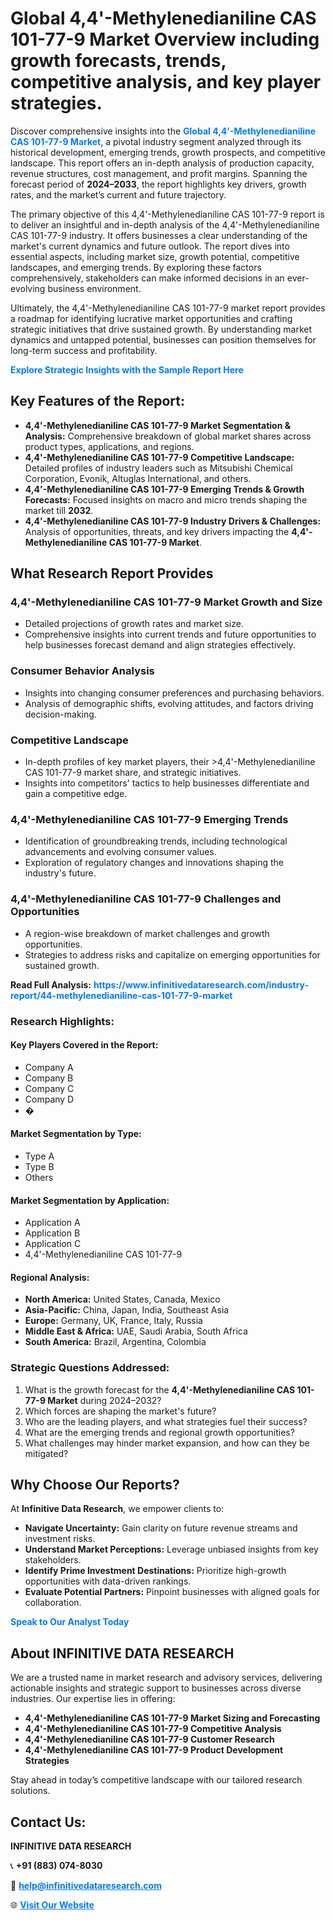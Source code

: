 <h1>Global 4,4'-Methylenedianiline CAS 101-77-9 Market Overview including growth forecasts, trends, competitive analysis, and key player strategies.</h1>
<p>
Discover comprehensive insights into the 
<a href="https://www.infinitivedataresearch.com/industry-report/44-methylenedianiline-cas-101-77-9-market" rel="dofollow" style="color: #007BFF; text-decoration: none;"><strong>Global 4,4'-Methylenedianiline CAS 101-77-9 Market</strong></a>, a pivotal industry segment analyzed through its historical development, emerging trends, growth prospects, and competitive landscape. This report offers an in-depth analysis of production capacity, revenue structures, cost management, and profit margins. Spanning the forecast period of <strong>2024–2033</strong>, the report highlights key drivers, growth rates, and the market’s current and future trajectory.
</p>
<p>
The primary objective of this 4,4'-Methylenedianiline CAS 101-77-9 report is to deliver an insightful and in-depth analysis of the 4,4'-Methylenedianiline CAS 101-77-9 industry. It offers businesses a clear understanding of the market's current dynamics and future outlook. The report dives into essential aspects, including market size, growth potential, competitive landscapes, and emerging trends. By exploring these factors comprehensively, stakeholders can make informed decisions in an ever-evolving business environment.
</p>
<p>
Ultimately, the 4,4'-Methylenedianiline CAS 101-77-9 market report provides a roadmap for identifying lucrative market opportunities and crafting strategic initiatives that drive sustained growth. By understanding market dynamics and untapped potential, businesses can position themselves for long-term success and profitability.
</p>
<p>
<a href="https://www.infinitivedataresearch.com/request-sample/reportId=112809" style="color: #007BFF; text-decoration: none;"><strong>Explore Strategic Insights with the Sample Report Here</strong></a>
</p>

<h2>Key Features of the Report:</h2>
<ul>
<li><strong>4,4'-Methylenedianiline CAS 101-77-9 Market Segmentation & Analysis:</strong> Comprehensive breakdown of global market shares across product types, applications, and regions.</li>
<li><strong>4,4'-Methylenedianiline CAS 101-77-9 Competitive Landscape:</strong> Detailed profiles of industry leaders such as Mitsubishi Chemical Corporation, Evonik, Altuglas International, and others.</li>
<li><strong>4,4'-Methylenedianiline CAS 101-77-9 Emerging Trends & Growth Forecasts:</strong> Focused insights on macro and micro trends shaping the market till <strong>2032</strong>.</li>
<li><strong>4,4'-Methylenedianiline CAS 101-77-9 Industry Drivers & Challenges:</strong> Analysis of opportunities, threats, and key drivers impacting the <strong>4,4'-Methylenedianiline CAS 101-77-9 Market</strong>.</li>
</ul>

<h2>What Research Report Provides</h2>
<h3>4,4'-Methylenedianiline CAS 101-77-9 Market Growth and Size</h3>
<ul>
<li>Detailed projections of growth rates and market size.</li>
<li>Comprehensive insights into current trends and future opportunities to help businesses forecast demand and align strategies effectively.</li>
</ul>

<h3>Consumer Behavior Analysis</h3>
<ul>
<li>Insights into changing consumer preferences and purchasing behaviors.</li>
<li>Analysis of demographic shifts, evolving attitudes, and factors driving decision-making.</li>
</ul>

<h3>Competitive Landscape</h3>
<ul>
<li>In-depth profiles of key market players, their >4,4'-Methylenedianiline CAS 101-77-9 market share, and strategic initiatives.</li>
<li>Insights into competitors' tactics to help businesses differentiate and gain a competitive edge.</li>
</ul>

<h3>4,4'-Methylenedianiline CAS 101-77-9 Emerging Trends</h3>
<ul>
<li>Identification of groundbreaking trends, including technological advancements and evolving consumer values.</li>
<li>Exploration of regulatory changes and innovations shaping the industry's future.</li>
</ul>

<h3>4,4'-Methylenedianiline CAS 101-77-9 Challenges and Opportunities</h3>
<ul>
<li>A region-wise breakdown of market challenges and growth opportunities.</li>
<li>Strategies to address risks and capitalize on emerging opportunities for sustained growth.</li>
</ul>
<p><strong>Read Full Analysis:</strong> <a href="https://www.infinitivedataresearch.com/industry-report/44-methylenedianiline-cas-101-77-9-market" rel="dofollow" style="color: #007BFF; text-decoration: none;"><strong>https://www.infinitivedataresearch.com/industry-report/44-methylenedianiline-cas-101-77-9-market</strong></a></p>
<h3>Research Highlights:</h3>
<h4>Key Players Covered in the Report:</h4>
<ul><li>Company A</li><li>Company B</li><li>Company C</li><li>Company D</li><li>�</li></ul>
<h4>Market Segmentation by Type:</h4>
<ul><li>Type A</li><li>Type B</li><li>Others</li></ul>
<h4>Market Segmentation by Application:</h4>
<ul><li>Application A</li><li>Application B</li><li>Application C</li><li>4,4&#039;-Methylenedianiline CAS 101-77-9</li></ul>

<h4>Regional Analysis:</h4>
<ul>
<li><strong>North America:</strong> United States, Canada, Mexico</li>
<li><strong>Asia-Pacific:</strong> China, Japan, India, Southeast Asia</li>
<li><strong>Europe:</strong> Germany, UK, France, Italy, Russia</li>
<li><strong>Middle East & Africa:</strong> UAE, Saudi Arabia, South Africa</li>
<li><strong>South America:</strong> Brazil, Argentina, Colombia</li>
</ul>

<h3>Strategic Questions Addressed:</h3>
<ol>
<li>What is the growth forecast for the <strong>4,4'-Methylenedianiline CAS 101-77-9 Market</strong> during 2024–2032?</li>
<li>Which forces are shaping the market's future?</li>
<li>Who are the leading players, and what strategies fuel their success?</li>
<li>What are the emerging trends and regional growth opportunities?</li>
<li>What challenges may hinder market expansion, and how can they be mitigated?</li>
</ol>

<h2>Why Choose Our Reports?</h2>
<p>At <strong>Infinitive Data Research</strong>, we empower clients to:</p>
<ul>
<li><strong>Navigate Uncertainty:</strong> Gain clarity on future revenue streams and investment risks.</li>
<li><strong>Understand Market Perceptions:</strong> Leverage unbiased insights from key stakeholders.</li>
<li><strong>Identify Prime Investment Destinations:</strong> Prioritize high-growth opportunities with data-driven rankings.</li>
<li><strong>Evaluate Potential Partners:</strong> Pinpoint businesses with aligned goals for collaboration.</li>
</ul>
<p><a href="https://www.infinitivedataresearch.com/industry-report/44-methylenedianiline-cas-101-77-9-market" rel="dofollow" style="color: #007BFF; text-decoration: none;"><strong>Speak to Our Analyst Today</strong></a></p>

<h2>About INFINITIVE DATA RESEARCH</h2>
<p>We are a trusted name in market research and advisory services, delivering actionable insights and strategic support to businesses across diverse industries. Our expertise lies in offering:</p>
<ul>
<li><strong>4,4'-Methylenedianiline CAS 101-77-9 Market Sizing and Forecasting</strong></li>
<li><strong>4,4'-Methylenedianiline CAS 101-77-9 Competitive Analysis</strong></li>
<li><strong>4,4'-Methylenedianiline CAS 101-77-9 Customer Research</strong></li>
<li><strong>4,4'-Methylenedianiline CAS 101-77-9 Product Development Strategies</strong></li>
</ul>
<p>Stay ahead in today’s competitive landscape with our tailored research solutions.</p>

<h2>Contact Us:</h2>
<p><strong>INFINITIVE DATA RESEARCH</strong></p>
<p>📞 <strong>+91 (883) 074-8030</strong></p>
<p>📧 <strong><a href="mailto:help@infinitivedataresearch.com" style="color: #007BFF;">help@infinitivedataresearch.com</a></strong></p>
<p>🌐 <strong><a href="https://www.infinitivedataresearch.com" rel="dofollow" style="color: #007BFF;">Visit Our Website</a></strong></p>